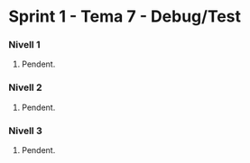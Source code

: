 # Sprint 1 - Tema 7 - Debug/Test
### Nivell 1
1) Pendent.

### Nivell 2
1) Pendent.

### Nivell 3
1) Pendent.